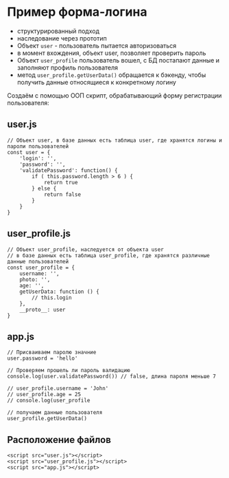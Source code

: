 # Пример форма-логина
- структурированный подход
- наследование через прототип
- Объект `user` - пользователь пытается авторизоваться
- в момент вхождения, объект user, позволяет проверить пароль
- Объект `user_profile` пользователь вошел, с БД постапают данные и заполняют профиль пользователя
- метод `user_profile.getUserData()` обращается к бэкенду, чтобы получить данные относящиеся к конкретному логину

Создаём с помощью ООП скрипт, обрабатывающий форму регистрации пользователя:

## user.js

    // Объект user, в базе данных есть таблица user, где хранятся логины и пароли пользователей
    const user = {
        'login': '',
        'password': '',
        'validatePassword': function() {
            if ( this.password.length > 6 ) {
                return true
            } else {
                return false
            }
        }
    }

## user_profile.js

    // Объект user_profile, наследуется от объекта user
    // в базе данных есть таблица user_profile, где хранятся различные данные пользователей
    const user_profile = {
        username: '',
        photo: '',
        age: '',
        getUserData: function () {
            // this.login
        },
        __proto__: user
    }

## app.js

    // Присваиваем паролю значние
    user.password = 'hello'

    // Проверяем прошель ли пароль валидацию
    console.log(user.validatePassword()) // false, длина пароля меньше 7

    // user_profile.username = 'John'
    // user_profile.age = 25
    // console.log(user_profile

    // получаем данные пользователя
    user_profile.getUserData()

## Расположение файлов

    <script src="user.js"></script>
    <script src="user_profile.js"></script>
    <script src="app.js"></script>